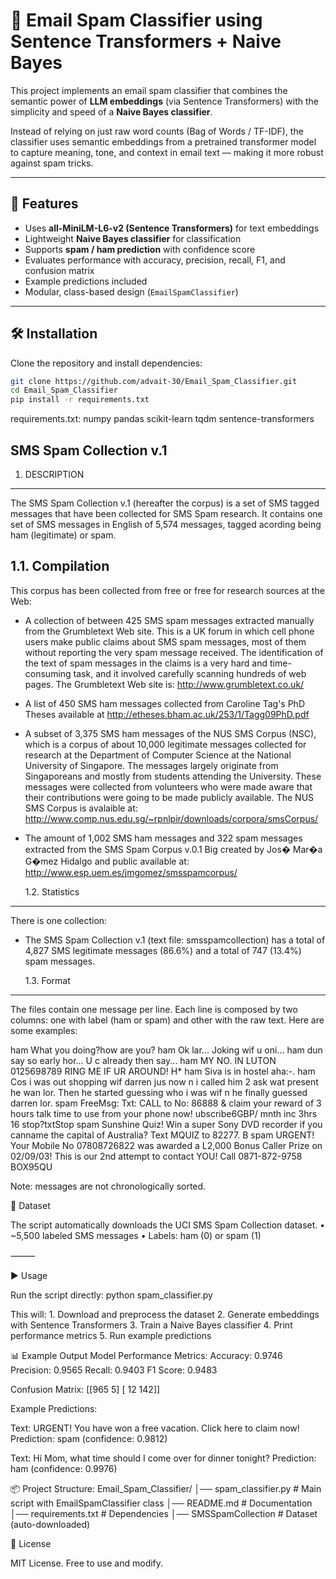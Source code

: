 # 📧 Email Spam Classifier using Sentence Transformers + Naive Bayes

This project implements an email spam classifier that combines the semantic power of **LLM embeddings** (via Sentence Transformers) with the simplicity and speed of a **Naive Bayes classifier**.

Instead of relying on just raw word counts (Bag of Words / TF-IDF), the classifier uses semantic embeddings from a pretrained transformer model to capture meaning, tone, and context in email text — making it more robust against spam tricks.

---

## 🚀 Features

- Uses **all-MiniLM-L6-v2 (Sentence Transformers)** for text embeddings
- Lightweight **Naive Bayes classifier** for classification
- Supports **spam / ham prediction** with confidence score
- Evaluates performance with accuracy, precision, recall, F1, and confusion matrix
- Example predictions included
- Modular, class-based design (`EmailSpamClassifier`)

---

## 🛠️ Installation

Clone the repository and install dependencies:

```bash
git clone https://github.com/advait-30/Email_Spam_Classifier.git
cd Email_Spam_Classifier
pip install -r requirements.txt
```

requirements.txt:
numpy
pandas
scikit-learn
tqdm
sentence-transformers

## SMS Spam Collection v.1

1. DESCRIPTION

---

The SMS Spam Collection v.1 (hereafter the corpus) is a set of SMS tagged messages that have been collected for SMS Spam research. It contains one set of SMS messages in English of 5,574 messages, tagged acording being ham (legitimate) or spam.

## 1.1. Compilation

This corpus has been collected from free or free for research sources at the Web:

- A collection of between 425 SMS spam messages extracted manually from the Grumbletext Web site. This is a UK forum in which cell phone users make public claims about SMS spam messages, most of them without reporting the very spam message received. The identification of the text of spam messages in the claims is a very hard and time-consuming task, and it involved carefully scanning hundreds of web pages. The Grumbletext Web site is: http://www.grumbletext.co.uk/
- A list of 450 SMS ham messages collected from Caroline Tag's PhD Theses available at http://etheses.bham.ac.uk/253/1/Tagg09PhD.pdf
- A subset of 3,375 SMS ham messages of the NUS SMS Corpus (NSC), which is a corpus of about 10,000 legitimate messages collected for research at the Department of Computer Science at the National University of Singapore. The messages largely originate from Singaporeans and mostly from students attending the University. These messages were collected from volunteers who were made aware that their contributions were going to be made publicly available. The NUS SMS Corpus is avalaible at: http://www.comp.nus.edu.sg/~rpnlpir/downloads/corpora/smsCorpus/
- The amount of 1,002 SMS ham messages and 322 spam messages extracted from the SMS Spam Corpus v.0.1 Big created by Jos� Mar�a G�mez Hidalgo and public available at: http://www.esp.uem.es/jmgomez/smsspamcorpus/

  1.2. Statistics

---

There is one collection:

- The SMS Spam Collection v.1 (text file: smsspamcollection) has a total of 4,827 SMS legitimate messages (86.6%) and a total of 747 (13.4%) spam messages.

  1.3. Format

---

The files contain one message per line. Each line is composed by two columns: one with label (ham or spam) and other with the raw text. Here are some examples:

ham What you doing?how are you?
ham Ok lar... Joking wif u oni...
ham dun say so early hor... U c already then say...
ham MY NO. IN LUTON 0125698789 RING ME IF UR AROUND! H\*
ham Siva is in hostel aha:-.
ham Cos i was out shopping wif darren jus now n i called him 2 ask wat present he wan lor. Then he started guessing who i was wif n he finally guessed darren lor.
spam FreeMsg: Txt: CALL to No: 86888 & claim your reward of 3 hours talk time to use from your phone now! ubscribe6GBP/ mnth inc 3hrs 16 stop?txtStop
spam Sunshine Quiz! Win a super Sony DVD recorder if you canname the capital of Australia? Text MQUIZ to 82277. B
spam URGENT! Your Mobile No 07808726822 was awarded a L2,000 Bonus Caller Prize on 02/09/03! This is our 2nd attempt to contact YOU! Call 0871-872-9758 BOX95QU

Note: messages are not chronologically sorted.

📂 Dataset

The script automatically downloads the UCI SMS Spam Collection dataset.
• ~5,500 labeled SMS messages
• Labels: ham (0) or spam (1)

⸻

▶️ Usage

Run the script directly:
python spam_classifier.py

This will: 1. Download and preprocess the dataset 2. Generate embeddings with Sentence Transformers 3. Train a Naive Bayes classifier 4. Print performance metrics 5. Run example predictions

📊 Example Output
Model Performance Metrics:
Accuracy: 0.9746
Precision: 0.9565
Recall: 0.9403
F1 Score: 0.9483

Confusion Matrix:
[[965   5]
 [ 12 142]]

Example Predictions:

Text: URGENT! You have won a free vacation. Click here to claim now!
Prediction: spam (confidence: 0.9812)

Text: Hi Mom, what time should I come over for dinner tonight?
Prediction: ham (confidence: 0.9976)

📦 Project Structure:
Email_Spam_Classifier/
│── spam_classifier.py # Main script with EmailSpamClassifier class
│── README.md # Documentation
│── requirements.txt # Dependencies
│── SMSSpamCollection # Dataset (auto-downloaded)

📜 License

MIT License. Free to use and modify.

```

```
